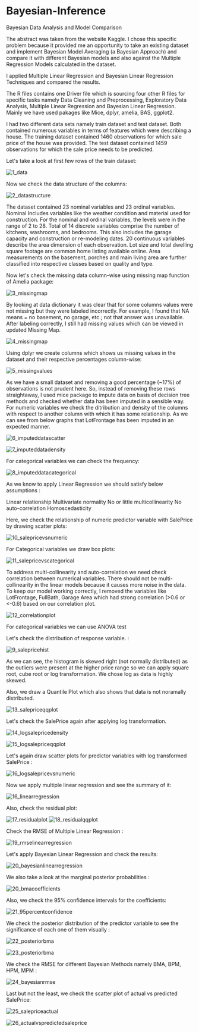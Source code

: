 # Bayesian-Inference
Bayesian Data Analysis and Model Comparison 

The abstract was taken from the website Kaggle. I chose this specific problem because it provided me an opportunity to take an existing dataset and implement Bayesian Model Averaging (a Bayesian Approach) and compare it with different Bayesian models and also against the Multiple Regression Models calculated in the dataset.

I applied Multiple Linear Regression and Bayesian Linear Regression Techniques and compared the results. 

The R files contains one Driver file which is sourcing four other R files for specific tasks namely Data Cleaning and Preprocessing, Exploratory Data Analysis, Multiple Linear Regression and Bayesian Linear Regression. Mainly we have used pakages like Mice, dplyr, amelia, BAS, ggplot2.

I had two different data sets namely train dataset and test dataset. Both contained numerous variables in terms of features which were describing a house. The training dataset contained 1460 observations for which sale price of the house was provided. The test dataset contained 1459 observations for which the sale price needs to be predicted. 

Let's take a look at first few rows of the train dataset:

![1_data](https://user-images.githubusercontent.com/32446623/33156745-a645b68e-cfca-11e7-8046-5a9cbc79a37f.png)

Now we check the data structure of the columns:

![2_datastructure](https://user-images.githubusercontent.com/32446623/33157321-42369384-cfcf-11e7-8061-bd5b2c3c6e2c.png)

The dataset contained 23 nominal variables and 23 ordinal variables. Nominal Includes variables like the weather condition and material used for construction. For the nominal and ordinal variables, the levels were in the range of 2 to 28. Total of 14 discrete variables comprise the number of kitchens, washrooms, and bedrooms. This also includes the garage capacity and construction or re-modeling dates. 20 continuous variables describe the area dimension of each observation. Lot size and total dwelling square footage are common home listing available online. Area measurements on the basement, porches and main living area are further classified into respective classes based on quality and type.

Now let's check the missing data column-wise using missing map function of Amelia package:

![3_missingmap](https://user-images.githubusercontent.com/32446623/33157342-77a83ec8-cfcf-11e7-829c-f895ef6b1550.png)


By looking at data dictionary it was clear that for some columns values were not missing but they were labeled incorrectly. For example, I found that NA means = no basement, no garage, etc.; not that answer was unavailable. After labeling correctly, I still had missing values which can be viewed in updated Missing Map.

![4_missingmap](https://user-images.githubusercontent.com/32446623/33157349-7f60790a-cfcf-11e7-972f-e7fd5b58ce15.png)

Using dplyr we create columns which shows us missing values in the dataset and their respective percentages column-wise:

![5_missingvalues](https://user-images.githubusercontent.com/32446623/33157443-17c98312-cfd0-11e7-8e32-ea8c8ea4dad3.png)

As we have a small dataset and removing a good percentage (~17%) of observations is not prudent here. So, instead of removing these rows straightaway, I used mice package to impute data on basis of decision tree methods and checked whether data has been imputed in a sensible way. For numeric variables we check the ditribution and density of the columns with respect to another column with which it has some relationship. As we can see from below graphs that LotFrontage has been imputed in an expected manner.

![6_imputeddatascatter](https://user-images.githubusercontent.com/32446623/33157519-a81da6aa-cfd0-11e7-9b3d-196a0e4bcc82.png)

![7_imputeddatadensity](https://user-images.githubusercontent.com/32446623/33157528-af686346-cfd0-11e7-9167-7110e58ddaeb.png)

For categorical variables we can check the frequency:

![8_imputeddatacategorical](https://user-images.githubusercontent.com/32446623/33157601-50a16e56-cfd1-11e7-99c1-4fe8b1679ff8.png)

As we know to apply Linear Regression we should satisfy below assumptions :

Linear relationship
Multivariate normality
No or little multicollinearity
No auto-correlation
Homoscedasticity

Here, we check the relationship of numeric predictor variable with SalePrice by drawing scatter plots:

![10_salepricevsnumeric](https://user-images.githubusercontent.com/32446623/33157605-50cd8ca2-cfd1-11e7-8630-ce9fbc83243d.png)

For Categorical variables we draw box plots:

![11_salepricevscategorical](https://user-images.githubusercontent.com/32446623/33157606-50d8d9ae-cfd1-11e7-87a3-49de77969b0f.png)

To address multi-collinearity and auto-correlation we need check correlation between numerical variables. There should not be multi-collinearity in the linear models because it causes more noise in the data. To keep our model working correctly, I removed the variables like LotFrontage, FullBath, Garage Area which had strong correlation (>0.6 or <-0.6) based on our correlation plot.

![12_correlationplot](https://user-images.githubusercontent.com/32446623/33157607-50e67730-cfd1-11e7-9690-8e254d712caa.png)

For categorical variables we can use ANOVA test


Let's check the distribution of response variable.  :

![9_salepricehist](https://user-images.githubusercontent.com/32446623/33157602-50acc4cc-cfd1-11e7-8661-ad17bf754a52.png)

As we can see, the histogram is skewed right (not normally distributed) as the outliers were present at the higher price range so we can apply square root, cube root or log transformation. We chose log as data is highly skewed.

Also, we draw a Quantile Plot which also shows that data is not noramally distributed.

![13_salepriceqqplot](https://user-images.githubusercontent.com/32446623/33157609-50f2e2fe-cfd1-11e7-8f69-f9df458e8d44.png)


Let's check the SalePrice again after applying log transformation.

![14_logsalepricedensity](https://user-images.githubusercontent.com/32446623/33157610-51027fac-cfd1-11e7-9daa-4b96e046e355.png)

![15_logsalepriceqqplot](https://user-images.githubusercontent.com/32446623/33157611-5115e1c8-cfd1-11e7-8e27-2d64bea31a34.png)


Let's again draw scatter plots for predictor variables with log transformed SalePrice :

![16_logsalepricevsnumeric](https://user-images.githubusercontent.com/32446623/33157613-513d9ed4-cfd1-11e7-9ace-b3fa310e37d0.png)

Now we apply multiple linear regression and see the summary of it:

![16_linearregression](https://user-images.githubusercontent.com/32446623/33157612-512a72be-cfd1-11e7-9526-acdf953ab080.png)

Also, check the residual plot:

![17_residualplot](https://user-images.githubusercontent.com/32446623/33157614-51597e1a-cfd1-11e7-873f-f096142d2472.png)
![18_residualqqplot](https://user-images.githubusercontent.com/32446623/33157615-516a81c4-cfd1-11e7-9eba-baabcba70db7.png)

Check the RMSE of Multiple Linear Regression :

![19_rmselinearregression](https://user-images.githubusercontent.com/32446623/33157616-51777d48-cfd1-11e7-9b81-97a161bd4453.png)


Let's apply Bayesian Linear Regression and check the results:

![20_bayesianlinearregression](https://user-images.githubusercontent.com/32446623/33157617-5184f50e-cfd1-11e7-9c9c-4f6f4165a10b.png)

We also take a look at the marginal posterior probabilities :

![20_bmacoefficients](https://user-images.githubusercontent.com/32446623/33157618-5192e952-cfd1-11e7-8e97-183d749675c2.png)

Also, we check the 95% confidence intervals for the coefficients:

![21_95percentconfidence](https://user-images.githubusercontent.com/32446623/33157619-51a34e28-cfd1-11e7-9559-94054e1e71ef.png)

We check the posterior distribution of the predictor variable to see the significance of each one of them visually :

![22_posteriorbma](https://user-images.githubusercontent.com/32446623/33157620-51b2623c-cfd1-11e7-8afb-003c2ebb6964.png)

![23_posteriorbma](https://user-images.githubusercontent.com/32446623/33157622-51cf3088-cfd1-11e7-850c-790725864b32.png)

We check the RMSE for different Bayesian Methods namely BMA, BPM, HPM, MPM :

![24_bayesianrmse](https://user-images.githubusercontent.com/32446623/33157623-51e12aa4-cfd1-11e7-9408-41877bb3c8cd.png)


Last but not the least, we check the scatter plot of actual vs predicted SalePrice:

![25_salepriceactual](https://user-images.githubusercontent.com/32446623/33157624-51f24d52-cfd1-11e7-85c2-214cf8b29e6f.png)

![26_actualvspredictedsaleprice](https://user-images.githubusercontent.com/32446623/33157625-5202fb02-cfd1-11e7-91e6-9d61c5295c21.png)
























